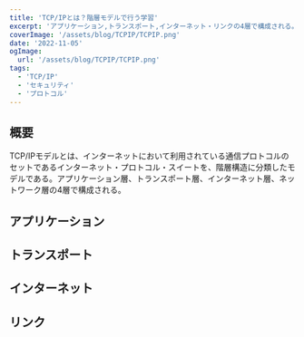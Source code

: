 ```yaml
---
title: 'TCP/IPとは？階層モデルで行う学習'
excerpt: 'アプリケーション,トランスポート,インターネット・リンクの4層で構成される。'
coverImage: '/assets/blog/TCPIP/TCPIP.png'
date: '2022-11-05'
ogImage:
  url: '/assets/blog/TCPIP/TCPIP.png'
tags:
  - 'TCP/IP'
  - 'セキュリティ'
  - 'プロトコル'
---
```


## 概要

TCP/IPモデルとは、インターネットにおいて利用されている通信プロトコルのセットであるインターネット・プロトコル・スイートを、階層構造に分類したモデルである。アプリケーション層、トランスポート層、インターネット層、ネットワーク層の4層で構成される。

## アプリケーション

## トランスポート

## インターネット

## リンク
